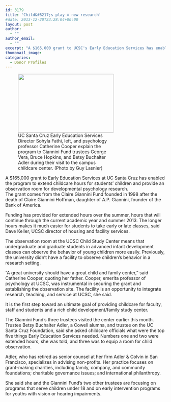 ```yaml
---
id: 3179
title: 'Child&#8217;s play = new research'
#date: 2013-12-20T23:28:04+00:00
layout: post
author:
  - ""
author_email:
  - ""
excerpt: "A $165,000 grant to UCSC's Early Education Services has enabled the program to extend childcare hours for students' children and provide an observation room for developmental psychology research."
thumbnail_image:
categories:
  - Donor Profiles
---
```

<figure id="attachment_3181" style="width: 300px" class="wp-caption alignright"><img class="size-medium wp-image-3181" src="http://live-ucsc-giving.pantheonsite.io/wp-content/uploads/2017/09/eec-grant-300x184.jpg" alt="" width="300" height="184" srcset="https://ucsc-giving.lndo.site/wp-content/uploads/2017/09/eec-grant-300x184.jpg 300w, https://ucsc-giving.lndo.site/wp-content/uploads/2017/09/eec-grant.jpg 325w" sizes="(max-width: 300px) 100vw, 300px" /><figcaption class="wp-caption-text">UC Santa Cruz Early Education Services Director Sohyla Fathi, left, and psychology professor Catherine Cooper explain the program to Giannini Fund trustees George Vera, Bruce Hopkins, and Betsy Buchalter Adler during their visit to the campus childcare center.  
(Photo by Guy Lasnier)</figcaption></figure> 

A $165,000 grant to Early Education Services at UC Santa Cruz has enabled the program to extend childcare hours for students&#8217; children and provide an observation room for developmental psychology research.  
The grant comes from the Claire Giannini Fund founded in 1998 after the death of Claire Giannini Hoffman, daughter of A.P. Giannini, founder of the Bank of America.

Funding has provided for extended hours over the summer, hours that will continue through the current academic year and summer 2013. The longer hours makes it much easier for students to take early or late classes, said Dave Keller, UCSC director of housing and facility services.

The observation room at the UCSC Child Study Center means that undergraduate and graduate students in advanced infant development classes can observe the behavior of young children more easily. Previously, the university didn&#8217;t have a facility to observe children&#8217;s behavior in a research setting.

&#8220;A great university should have a great child and family center,&#8221; said Catherine Cooper, quoting her father. Cooper, emerita professor of psychology at UCSC, was instrumental in securing the grant and establishing the observation site. The facility is an opportunity to integrate research, teaching, and service at UCSC, she said.

It is the first step toward an ultimate goal of providing childcare for faculty, staff and students and a rich child development/family study center.

The Giannini Fund&#8217;s three trustees visited the center earlier this month. Trustee Betsy Buchalter Adler, a Cowell alumna, and trustee on the UC Santa Cruz Foundation, said she asked childcare officials what were the top five things Early Education Services needed. Numbers one and two were extended hours, she was told, and three was to equip a room for child observation.

Adler, who has retired as senior counsel at her firm Adler & Colvin in San Francisco, specializes in advising non-profits. Her practice focuses on grant-making charities, including family, company, and community foundations; charitable governance issues; and international philanthropy.

She said she and the Giannini Fund&#8217;s two other trustees are focusing on programs that serve children under 18 and on early intervention programs for youths with vision or hearing impairments.

